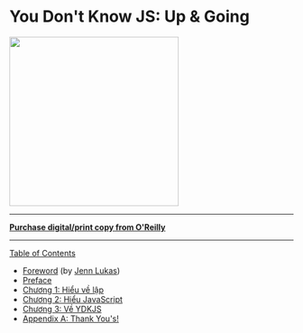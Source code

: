 # You Don't Know JS: Up & Going

<img src="cover.jpg" width="300">

-----

**[Purchase digital/print copy from O'Reilly](http://shop.oreilly.com/product/0636920039303.do)**

-----

[Table of Contents](toc.md)

* [Foreword](foreword.md) (by [Jenn Lukas](http://jennlukas.com))
* [Preface](../preface.md)
* [Chương 1: Hiểu về lập ](ch1.md)
* [Chương  2: Hiểu  JavaScript](ch2.md)
* [Chương 3: Về YDKJS](ch3.md)
* [Appendix A: Thank You's!](apA.md)

